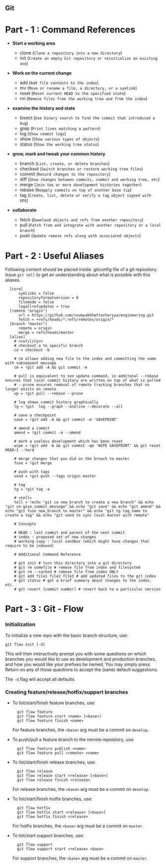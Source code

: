 ## Git

# Part - 1 : Command References 

* **Start a working area**
   * clone (`Clone a repository into a new directory`) 
   * init (`Create an empty Git repository or reinitialize an existing one`)

* **Work on the current change**
   - add (`Add file contents to the index`)
   - mv (`Move or rename a file, a directory, or a symlink`)
   - reset (`Reset current HEAD to the specified state`)
   - rm (`Remove files from the working tree and from the index`)

- **examine the history and state**
    - bisect (`Use binary search to find the commit that introduced a bug`)
  - grep (`Print lines matching a pattern`)
  - log (`Show commit logs`)
  - show (`Show various types of objects`)
  - status (`Show the working tree status`)

- **grow, mark and tweak your common history**
    - branch (`List, create, or delete branches`)
  - checkout (`Switch branches or restore working tree files`)
  - commit (`Record changes to the repository`)
  - diff (`Show changes between commits, commit and working tree, etc`)
  - merge (`Join two or more development histories together`)
  - rebase (`Reapply commits on top of another base tip`)
  - tag (`Create, list, delete or verify a tag object signed with GPG`)

- **collaborate**
    - fetch (`Download objects and refs from another repository`) 
    - pull (`Fetch from and integrate with another repository or a local branch`)
    - push (`Update remote refs along with associated objects`)


 
# Part - 2 : Useful Aliases

Following content should be placed inside .gitconfig file of a git repository. Issue `git tell` to get an understanding about what is possible with this aliases.

  ```
    [core]
        symlinks = false
        repositoryformatversion = 0
        filemode = false
        logallrefupdates = true
    [remote "origin"]
        url = https://github.com/soumyakbhattacharyya/engineering.git
        fetch = +refs/heads/*:refs/remotes/origin/*
    [branch "master"]
        remote = origin
        merge = refs/heads/master
    [alias]
      # <<utility>>
      # checkout a to specific branch
      co = checkout -b
  
      # cm allows adding new file to the index and committing the same with subsequent message
      cm = !git add -A && git commit -m
      
      # pull is equivalent to svn update command, in additonal --rebase ensures that local commit history are written on top of what is pulled
      # --prune ensures removal of remote tracking branches that no longer exists on remote 
      up = !git pull --rebase --prune
      
      # log shows commit history graphically 
      lg = !git  log --graph --oneline --decorate --all
      
      # save a checkpoint
      save = !git add -A && git commit -m 'SAVEPOINT'
      
      # amend a commit
      amend = !git commit -a --amend
      
      # mark a useless development which has been reset
      wipe = !git add -A && git commit -qm 'WIPE SAVEPOINT' && git reset HEAD~1 --hard
      
      # merge changes that you did on the brnach to master
      fuse = !git merge        
  
      # push with tags 
      send = !git push --tags origin master
  
      # tag
      tg = !git tag -a
      
      # <tell>
      tell = !echo "git co new_branch to create a new branch" && echo "git cm give_commit_message" && echo "git save" && echo "git amend" && echo "git fuse new_branch to master" && echo "git tg tag_name to create a tag" && echo "git send to sync local master with remote" 
      
      # Concepts
  
      # HEAD : last commit and parent of the next commit
      # index : proposed set of new changes
      # working copy : local sandbox (which might have changes that require to be indexed)
  
      # Additional Command Reference
  
      # git init # turn this directory into a git directory 
      # git rm somefile # remove file from index and filesystem 
      # git rm --cached # remove file from index ONLY 
      # git add file1 file2 file3 # add updated files to the git index 
      # git status # get a brief summary about changes to the index, etc. 
      # git revert [commit number] # revert back to a particular version
  ``` 
   


# Part - 3 : Git - Flow

### Initialization

To initialize a new repo with the basic branch structure, use:
  
    git flow init [-d]
  
This will then interactively prompt you with some questions on which branches
you would like to use as development and production branches, and how you
would like your prefixes be named. You may simply press Return on any of
those questions to accept the (sane) default suggestions.

The ``-d`` flag will accept all defaults.


### Creating feature/release/hotfix/support branches

* To list/start/finish feature branches, use:
    ```    
      git flow feature
      git flow feature start <name> [<base>]
      git flow feature finish <name>
    ```
  For feature branches, the `<base>` arg must be a commit on `develop`.

* To push/pull a feature branch to the remote repository, use:
    ```
      git flow feature publish <name>
      git flow feature pull <remote> <name>
    ```
* To list/start/finish release branches, use:
  
    ```
      git flow release
      git flow release start <release> [<base>]
      git flow release finish <release>
    ```
    
  For release branches, the `<base>` arg must be a commit on `develop`.
  
* To list/start/finish hotfix branches, use:
   
    ```
      git flow hotfix
      git flow hotfix start <release> [<base>]
      git flow hotfix finish <release>
    ```
  For hotfix branches, the `<base>` arg must be a commit on `master`.

* To list/start support branches, use:
      
    ```
      git flow support
      git flow support start <release> <base>
    ```
  
  For support branches, the `<base>` arg must be a commit on `master`.


